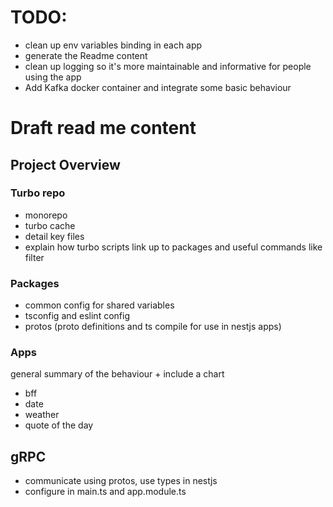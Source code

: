 

# TODO:
- clean up env variables binding in each app
- generate the Readme content
- clean up logging so it's more maintainable and informative for people using the app
- Add Kafka docker container and integrate some basic behaviour

# Draft read me content

## Project Overview
### Turbo repo
- monorepo 
- turbo cache
- detail key files
- explain how turbo scripts link up to packages and useful commands like filter

### Packages
- common config for shared variables
- tsconfig and eslint config
- protos (proto definitions and ts compile for use in nestjs apps)

### Apps
general summary of the behaviour + include a chart
- bff
- date
- weather
- quote of the day

## gRPC
- communicate using protos, use types in nestjs
- configure in main.ts and app.module.ts
